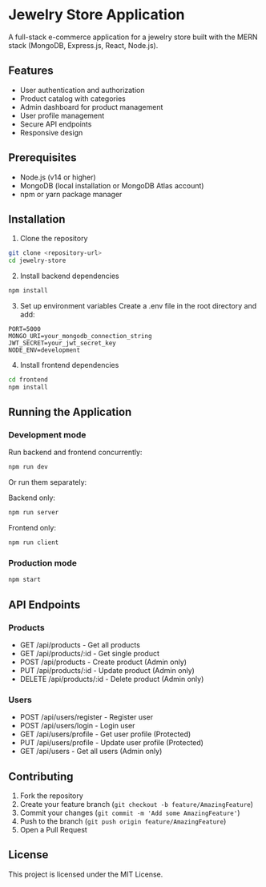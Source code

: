 # Jewelry Store Application

A full-stack e-commerce application for a jewelry store built with the MERN stack (MongoDB, Express.js, React, Node.js).

## Features

- User authentication and authorization
- Product catalog with categories
- Admin dashboard for product management
- User profile management
- Secure API endpoints
- Responsive design

## Prerequisites

- Node.js (v14 or higher)
- MongoDB (local installation or MongoDB Atlas account)
- npm or yarn package manager

## Installation

1. Clone the repository
```bash
git clone <repository-url>
cd jewelry-store
```

2. Install backend dependencies
```bash
npm install
```

3. Set up environment variables
Create a .env file in the root directory and add:
```
PORT=5000
MONGO_URI=your_mongodb_connection_string
JWT_SECRET=your_jwt_secret_key
NODE_ENV=development
```

4. Install frontend dependencies
```bash
cd frontend
npm install
```

## Running the Application

### Development mode

Run backend and frontend concurrently:
```bash
npm run dev
```

Or run them separately:

Backend only:
```bash
npm run server
```

Frontend only:
```bash
npm run client
```

### Production mode
```bash
npm start
```

## API Endpoints

### Products
- GET /api/products - Get all products
- GET /api/products/:id - Get single product
- POST /api/products - Create product (Admin only)
- PUT /api/products/:id - Update product (Admin only)
- DELETE /api/products/:id - Delete product (Admin only)

### Users
- POST /api/users/register - Register user
- POST /api/users/login - Login user
- GET /api/users/profile - Get user profile (Protected)
- PUT /api/users/profile - Update user profile (Protected)
- GET /api/users - Get all users (Admin only)

## Contributing

1. Fork the repository
2. Create your feature branch (`git checkout -b feature/AmazingFeature`)
3. Commit your changes (`git commit -m 'Add some AmazingFeature'`)
4. Push to the branch (`git push origin feature/AmazingFeature`)
5. Open a Pull Request

## License

This project is licensed under the MIT License.